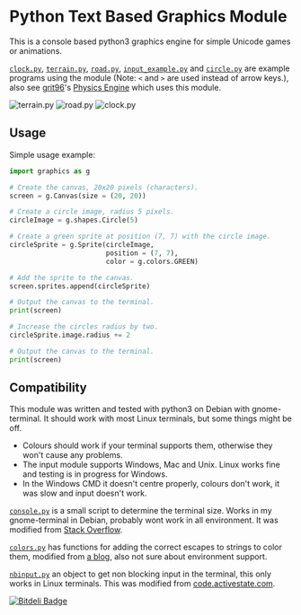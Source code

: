 Python Text Based Graphics Module
=================================

This is a console based python3 graphics engine for simple Unicode games or animations.

[`clock.py`](http://github.com/olls/graphics/blob/master/clock.py), [`terrain.py`](http://github.com/olls/graphics/blob/master/terrain.py), [`road.py`](http://github.com/olls/graphics/blob/master/road.py), [`input_example.py`](http://github.com/olls/graphics/blob/master/input_example.py) and [`circle.py`](http://github.com/olls/graphics/blob/master/circle.py) are example programs using the module (Note: `<` and `>` are used instead of arrow keys.), also see [grit96](http://github.com/grit96)'s [Physics Engine](http://github.com/grit96/physics-engine) which uses this module.

![terrain.py](https://dl.dropboxusercontent.com/s/8901tx3mosaqv1l/terrain.png "terrain.py")
![road.py](https://dl.dropboxusercontent.com/s/wmp20ge8ios5opq/road.png "road.py")
![clock.py](https://dl.dropboxusercontent.com/s/lkl7pj6fvk5fkid/clock.png "clock.py")

Usage
-----

Simple usage example:

```python
import graphics as g

# Create the canvas, 20x20 pixels (characters).
screen = g.Canvas(size = (20, 20))

# Create a circle image, radius 5 pixels.
circleImage = g.shapes.Circle(5)

# Create a green sprite at position (7, 7) with the circle image.
circleSprite = g.Sprite(circleImage,
                        position = (7, 7),
                        color = g.colors.GREEN)

# Add the sprite to the canvas.
screen.sprites.append(circleSprite)

# Output the canvas to the terminal.
print(screen)

# Increase the circles radius by two.
circleSprite.image.radius += 2

# Output the canvas to the terminal.
print(screen)
```

Compatibility
-------------

This module was written and tested with python3 on Debian with gnome-terminal. It should work with most Linux terminals, but some things might be off.
- Colours should work if your terminal supports them, otherwise they won't cause any problems.
- The input module supports Windows, Mac and Unix. Linux works fine and testing is in progress for Windows.
- In the Windows CMD it doesn't centre properly, colours don't work, it was slow and input doesn't work.

[`console.py`](http://github.com/olls/graphics/blob/master/graphics/console.py) is a small script to determine the terminal size. Works in my gnome-terminal in Debian, probably wont work in all environment. It was modified from [Stack Overflow](http://stackoverflow.com/a/3051350/1841416).

[`colors.py`](http://github.com/olls/graphics/blob/master/graphics/colors.py) has functions for adding the correct escapes to strings to color them, modified from [a blog](http://blog.mathieu-leplatre.info/colored-output-in-console-with-python.html), also not sure about environment support.

[`nbinput.py`](http://github.com/olls/graphics/blob/master/graphics/nbinput.py) an object to get non blocking input in the terminal, this only works in Linux terminals. This was modified from [code.activestate.com](http://code.activestate.com/recipes/134892/#c5).


[![Bitdeli Badge](https://d2weczhvl823v0.cloudfront.net/olls/graphics/trend.png)](https://bitdeli.com/free "Bitdeli Badge")
